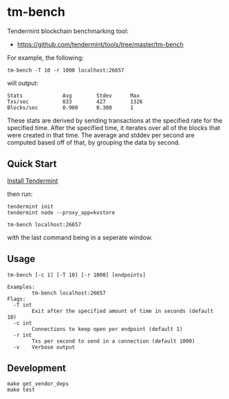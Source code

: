 # tm-bench

Tendermint blockchain benchmarking tool:

- https://github.com/tendermint/tools/tree/master/tm-bench

For example, the following:

    tm-bench -T 10 -r 1000 localhost:26657

will output:

    Stats             Avg        Stdev      Max
    Txs/sec           833        427        1326     
    Blocks/sec        0.900      0.300      1

These stats are derived by sending transactions at the specified rate for the specified time. After the specified time, it iterates over all of the blocks that were created in that time. The average and stddev per second are computed based off of that, by grouping the data by second.

## Quick Start

[Install Tendermint](https://github.com/tendermint/tendermint#install)

then run:

    tendermint init
    tendermint node --proxy_app=kvstore

    tm-bench localhost:26657

with the last command being in a seperate window.

## Usage

    tm-bench [-c 1] [-T 10] [-r 1000] [endpoints]

    Examples:
            tm-bench localhost:26657
    Flags:
      -T int
            Exit after the specified amount of time in seconds (default 10)
      -c int
            Connections to keep open per endpoint (default 1)
      -r int
            Txs per second to send in a connection (default 1000)
      -v    Verbose output

## Development

    make get_vendor_deps
    make test
